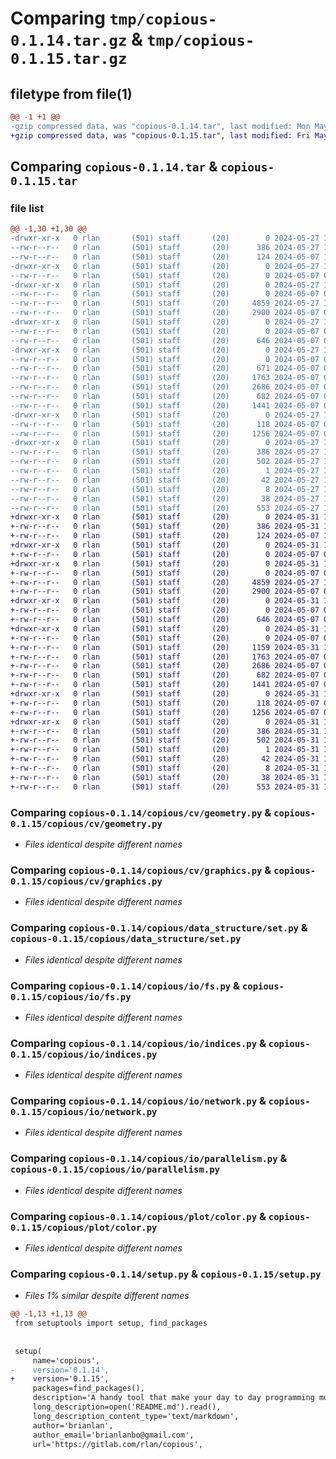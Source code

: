 # Comparing `tmp/copious-0.1.14.tar.gz` & `tmp/copious-0.1.15.tar.gz`

## filetype from file(1)

```diff
@@ -1 +1 @@
-gzip compressed data, was "copious-0.1.14.tar", last modified: Mon May 27 11:22:21 2024, max compression
+gzip compressed data, was "copious-0.1.15.tar", last modified: Fri May 31 10:53:08 2024, max compression
```

## Comparing `copious-0.1.14.tar` & `copious-0.1.15.tar`

### file list

```diff
@@ -1,30 +1,30 @@
-drwxr-xr-x   0 rlan       (501) staff       (20)        0 2024-05-27 11:22:21.110617 copious-0.1.14/
--rw-r--r--   0 rlan       (501) staff       (20)      386 2024-05-27 11:22:21.110455 copious-0.1.14/PKG-INFO
--rw-r--r--   0 rlan       (501) staff       (20)      124 2024-05-07 10:00:56.000000 copious-0.1.14/README.md
-drwxr-xr-x   0 rlan       (501) staff       (20)        0 2024-05-27 11:22:21.105904 copious-0.1.14/copious/
--rw-r--r--   0 rlan       (501) staff       (20)        0 2024-05-07 09:54:59.000000 copious-0.1.14/copious/__init__.py
-drwxr-xr-x   0 rlan       (501) staff       (20)        0 2024-05-27 11:22:21.107047 copious-0.1.14/copious/cv/
--rw-r--r--   0 rlan       (501) staff       (20)        0 2024-05-07 09:54:59.000000 copious-0.1.14/copious/cv/__init__.py
--rw-r--r--   0 rlan       (501) staff       (20)     4859 2024-05-27 11:22:15.000000 copious-0.1.14/copious/cv/geometry.py
--rw-r--r--   0 rlan       (501) staff       (20)     2900 2024-05-07 09:54:59.000000 copious-0.1.14/copious/cv/graphics.py
-drwxr-xr-x   0 rlan       (501) staff       (20)        0 2024-05-27 11:22:21.107506 copious-0.1.14/copious/data_structure/
--rw-r--r--   0 rlan       (501) staff       (20)        0 2024-05-07 09:54:59.000000 copious-0.1.14/copious/data_structure/__init__.py
--rw-r--r--   0 rlan       (501) staff       (20)      646 2024-05-07 09:54:59.000000 copious-0.1.14/copious/data_structure/set.py
-drwxr-xr-x   0 rlan       (501) staff       (20)        0 2024-05-27 11:22:21.109429 copious-0.1.14/copious/io/
--rw-r--r--   0 rlan       (501) staff       (20)        0 2024-05-07 09:54:59.000000 copious-0.1.14/copious/io/__init__.py
--rw-r--r--   0 rlan       (501) staff       (20)      671 2024-05-07 09:54:59.000000 copious-0.1.14/copious/io/args.py
--rw-r--r--   0 rlan       (501) staff       (20)     1763 2024-05-07 09:54:59.000000 copious-0.1.14/copious/io/fs.py
--rw-r--r--   0 rlan       (501) staff       (20)     2686 2024-05-07 09:54:59.000000 copious-0.1.14/copious/io/indices.py
--rw-r--r--   0 rlan       (501) staff       (20)      682 2024-05-07 09:54:59.000000 copious-0.1.14/copious/io/network.py
--rw-r--r--   0 rlan       (501) staff       (20)     1441 2024-05-07 09:54:59.000000 copious-0.1.14/copious/io/parallelism.py
-drwxr-xr-x   0 rlan       (501) staff       (20)        0 2024-05-27 11:22:21.110143 copious-0.1.14/copious/plot/
--rw-r--r--   0 rlan       (501) staff       (20)      118 2024-05-07 09:54:59.000000 copious-0.1.14/copious/plot/__init__.py
--rw-r--r--   0 rlan       (501) staff       (20)     1256 2024-05-07 09:54:59.000000 copious-0.1.14/copious/plot/color.py
-drwxr-xr-x   0 rlan       (501) staff       (20)        0 2024-05-27 11:22:21.106629 copious-0.1.14/copious.egg-info/
--rw-r--r--   0 rlan       (501) staff       (20)      386 2024-05-27 11:22:21.000000 copious-0.1.14/copious.egg-info/PKG-INFO
--rw-r--r--   0 rlan       (501) staff       (20)      502 2024-05-27 11:22:21.000000 copious-0.1.14/copious.egg-info/SOURCES.txt
--rw-r--r--   0 rlan       (501) staff       (20)        1 2024-05-27 11:22:21.000000 copious-0.1.14/copious.egg-info/dependency_links.txt
--rw-r--r--   0 rlan       (501) staff       (20)       42 2024-05-27 11:22:21.000000 copious-0.1.14/copious.egg-info/requires.txt
--rw-r--r--   0 rlan       (501) staff       (20)        8 2024-05-27 11:22:21.000000 copious-0.1.14/copious.egg-info/top_level.txt
--rw-r--r--   0 rlan       (501) staff       (20)       38 2024-05-27 11:22:21.110685 copious-0.1.14/setup.cfg
--rw-r--r--   0 rlan       (501) staff       (20)      553 2024-05-27 11:22:15.000000 copious-0.1.14/setup.py
+drwxr-xr-x   0 rlan       (501) staff       (20)        0 2024-05-31 10:53:08.624105 copious-0.1.15/
+-rw-r--r--   0 rlan       (501) staff       (20)      386 2024-05-31 10:53:08.623964 copious-0.1.15/PKG-INFO
+-rw-r--r--   0 rlan       (501) staff       (20)      124 2024-05-07 10:00:56.000000 copious-0.1.15/README.md
+drwxr-xr-x   0 rlan       (501) staff       (20)        0 2024-05-31 10:53:08.620705 copious-0.1.15/copious/
+-rw-r--r--   0 rlan       (501) staff       (20)        0 2024-05-07 09:54:59.000000 copious-0.1.15/copious/__init__.py
+drwxr-xr-x   0 rlan       (501) staff       (20)        0 2024-05-31 10:53:08.621860 copious-0.1.15/copious/cv/
+-rw-r--r--   0 rlan       (501) staff       (20)        0 2024-05-07 09:54:59.000000 copious-0.1.15/copious/cv/__init__.py
+-rw-r--r--   0 rlan       (501) staff       (20)     4859 2024-05-27 11:22:15.000000 copious-0.1.15/copious/cv/geometry.py
+-rw-r--r--   0 rlan       (501) staff       (20)     2900 2024-05-07 09:54:59.000000 copious-0.1.15/copious/cv/graphics.py
+drwxr-xr-x   0 rlan       (501) staff       (20)        0 2024-05-31 10:53:08.622271 copious-0.1.15/copious/data_structure/
+-rw-r--r--   0 rlan       (501) staff       (20)        0 2024-05-07 09:54:59.000000 copious-0.1.15/copious/data_structure/__init__.py
+-rw-r--r--   0 rlan       (501) staff       (20)      646 2024-05-07 09:54:59.000000 copious-0.1.15/copious/data_structure/set.py
+drwxr-xr-x   0 rlan       (501) staff       (20)        0 2024-05-31 10:53:08.623386 copious-0.1.15/copious/io/
+-rw-r--r--   0 rlan       (501) staff       (20)        0 2024-05-07 09:54:59.000000 copious-0.1.15/copious/io/__init__.py
+-rw-r--r--   0 rlan       (501) staff       (20)     1159 2024-05-31 10:43:48.000000 copious-0.1.15/copious/io/args.py
+-rw-r--r--   0 rlan       (501) staff       (20)     1763 2024-05-07 09:54:59.000000 copious-0.1.15/copious/io/fs.py
+-rw-r--r--   0 rlan       (501) staff       (20)     2686 2024-05-07 09:54:59.000000 copious-0.1.15/copious/io/indices.py
+-rw-r--r--   0 rlan       (501) staff       (20)      682 2024-05-07 09:54:59.000000 copious-0.1.15/copious/io/network.py
+-rw-r--r--   0 rlan       (501) staff       (20)     1441 2024-05-07 09:54:59.000000 copious-0.1.15/copious/io/parallelism.py
+drwxr-xr-x   0 rlan       (501) staff       (20)        0 2024-05-31 10:53:08.623753 copious-0.1.15/copious/plot/
+-rw-r--r--   0 rlan       (501) staff       (20)      118 2024-05-07 09:54:59.000000 copious-0.1.15/copious/plot/__init__.py
+-rw-r--r--   0 rlan       (501) staff       (20)     1256 2024-05-07 09:54:59.000000 copious-0.1.15/copious/plot/color.py
+drwxr-xr-x   0 rlan       (501) staff       (20)        0 2024-05-31 10:53:08.621275 copious-0.1.15/copious.egg-info/
+-rw-r--r--   0 rlan       (501) staff       (20)      386 2024-05-31 10:53:08.000000 copious-0.1.15/copious.egg-info/PKG-INFO
+-rw-r--r--   0 rlan       (501) staff       (20)      502 2024-05-31 10:53:08.000000 copious-0.1.15/copious.egg-info/SOURCES.txt
+-rw-r--r--   0 rlan       (501) staff       (20)        1 2024-05-31 10:53:08.000000 copious-0.1.15/copious.egg-info/dependency_links.txt
+-rw-r--r--   0 rlan       (501) staff       (20)       42 2024-05-31 10:53:08.000000 copious-0.1.15/copious.egg-info/requires.txt
+-rw-r--r--   0 rlan       (501) staff       (20)        8 2024-05-31 10:53:08.000000 copious-0.1.15/copious.egg-info/top_level.txt
+-rw-r--r--   0 rlan       (501) staff       (20)       38 2024-05-31 10:53:08.624146 copious-0.1.15/setup.cfg
+-rw-r--r--   0 rlan       (501) staff       (20)      553 2024-05-31 10:37:42.000000 copious-0.1.15/setup.py
```

### Comparing `copious-0.1.14/copious/cv/geometry.py` & `copious-0.1.15/copious/cv/geometry.py`

 * *Files identical despite different names*

### Comparing `copious-0.1.14/copious/cv/graphics.py` & `copious-0.1.15/copious/cv/graphics.py`

 * *Files identical despite different names*

### Comparing `copious-0.1.14/copious/data_structure/set.py` & `copious-0.1.15/copious/data_structure/set.py`

 * *Files identical despite different names*

### Comparing `copious-0.1.14/copious/io/fs.py` & `copious-0.1.15/copious/io/fs.py`

 * *Files identical despite different names*

### Comparing `copious-0.1.14/copious/io/indices.py` & `copious-0.1.15/copious/io/indices.py`

 * *Files identical despite different names*

### Comparing `copious-0.1.14/copious/io/network.py` & `copious-0.1.15/copious/io/network.py`

 * *Files identical despite different names*

### Comparing `copious-0.1.14/copious/io/parallelism.py` & `copious-0.1.15/copious/io/parallelism.py`

 * *Files identical despite different names*

### Comparing `copious-0.1.14/copious/plot/color.py` & `copious-0.1.15/copious/plot/color.py`

 * *Files identical despite different names*

### Comparing `copious-0.1.14/setup.py` & `copious-0.1.15/setup.py`

 * *Files 1% similar despite different names*

```diff
@@ -1,13 +1,13 @@
 from setuptools import setup, find_packages
 
 
 setup(
     name='copious',
-    version='0.1.14',
+    version='0.1.15',
     packages=find_packages(),
     description='A handy tool that make your day to day programming much easier. ',
     long_description=open('README.md').read(),
     long_description_content_type='text/markdown',
     author='brianlan',
     author_email='brianlanbo@gmail.com',
     url='https://gitlab.com/rlan/copious',
```

